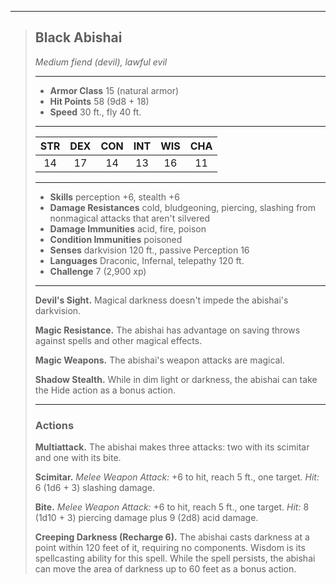 ***
> ## Black Abishai
> *Medium fiend (devil), lawful evil*
> 
> ***
> 
> - **Armor Class** 15 (natural armor)
> - **Hit Points** 58 (9d8 + 18)
> - **Speed** 30 ft., fly 40 ft.
> 
> ***
> 
> |STR|DEX|CON|INT|WIS|CHA|
> |:---:|:---:|:---:|:---:|:---:|:---:|
> |14|17|14|13|16|11|
> 
> ***
> 
> - **Skills** perception +6, stealth +6
> - **Damage Resistances** cold, bludgeoning, piercing, slashing from nonmagical attacks that aren't silvered
> - **Damage Immunities** acid, fire, poison
> - **Condition Immunities** poisoned
> - **Senses** darkvision 120 ft., passive Perception 16
> - **Languages** Draconic, Infernal, telepathy 120 ft.
> - **Challenge** 7 (2,900 xp)
> 
> ***
> 
> **Devil's Sight.** Magical darkness doesn't impede the abishai's darkvision.
> 
> **Magic Resistance.** The abishai has advantage on saving throws against spells and other magical effects.
> 
> **Magic Weapons.** The abishai's weapon attacks are magical.
> 
> **Shadow Stealth.** While in dim light or darkness, the abishai can take the Hide action as a bonus action.
> 
> ***
> 
> ### Actions
> **Multiattack.** The abishai makes three attacks: two with its scimitar and one with its bite.
> 
> **Scimitar.** *Melee Weapon Attack:* +6 to hit, reach 5 ft., one target. *Hit:* 6 (1d6 + 3) slashing damage.
> 
> **Bite.** *Melee Weapon Attack:* +6 to hit, reach 5 ft., one target. *Hit:* 8 (1d10 + 3) piercing damage plus 9 (2d8) acid damage.
> 
> **Creeping Darkness (Recharge 6).** The abishai casts darkness at a point within 120 feet of it, requiring no components. Wisdom is its spellcasting ability for this spell. While the spell persists, the abishai can move the area of darkness up to 60 feet as a bonus action.